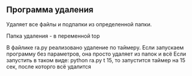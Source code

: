 ## Программа удаления


Удаляет все файлы и подпапки из определенной папки.

Папка удаления - в переменной top


В файлике ra.py реализовано удаление по таймеру. Если запускаем программу без параметров, она просто удаляет из папок и всё
Если запустить в таком виде: python ra.py t 15, то запустится таймер на 15 сек, после которго всё удалится

